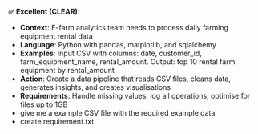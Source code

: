 **✅ Excellent (CLEAR)**:
- **Context**: E-farm analytics team needs to process daily farming equipment rental data
- **Language**: Python with pandas, matplotlib, and sqlalchemy 
- **Examples**: Input CSV with columns: date, customer_id, farm_equipment_name, rental_amount. Output: top 10 rental farm equipment by rental_amount
- **Action**: Create a data pipeline that reads CSV files, cleans data, generates insights, and creates visualisations
- **Requirements**: Handle missing values, log all operations, optimise for files up to 1GB
- give me a example CSV file with the required example data
- create requirement.txt